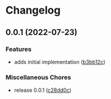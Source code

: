 # Changelog

## 0.0.1 (2022-07-23)


### Features

* adds initial implementation ([b3bb12c](https://github.com/state303/fetcher/commit/b3bb12cd86cf37e8dca369402de2ef54b459690d))


### Miscellaneous Chores

* release 0.0.1 ([c28dd0c](https://github.com/state303/fetcher/commit/c28dd0cd59dea5bb9ec1546fa414938d3aff3dec))
